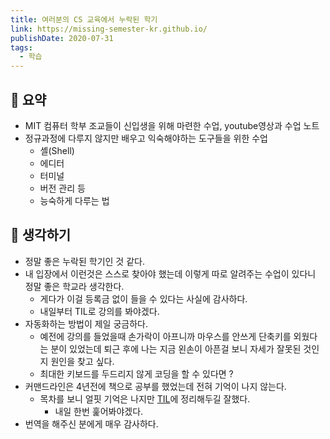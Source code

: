 ```yaml
---
title: 여러분의 CS 교육에서 누락된 학기 
link: https://missing-semester-kr.github.io/
publishDate: 2020-07-31  
tags:
  - 학습  
---
```

## 📝 요약  
- MIT 컴퓨터 학부 조교들이 신입생을 위해 마련한 수업, youtube영상과 수업 노트   
- 정규과정에 다루지 않지만 배우고 익숙해야하는 도구들을 위한 수업
  - 셸(Shell)
  - 에디터
  - 터미널
  - 버전 관리 등 
  - 능숙하게 다루는 법 

## 🤔 생각하기 
- 정말 좋은 누락된 학기인 것 같다.  
- 내 입장에서 이런것은 스스로 찾아야 했는데 이렇게 따로 알려주는 수업이 있다니 정말 좋은 학교라 생각한다.  
  - 게다가 이걸 등록금 없이 들을 수 있다는 사실에 감사하다.  
  - 내일부터 TIL로 강의를 봐야겠다.  
- 자동화하는 방법이 제일 궁금하다.  
  - 예전에 강의를 들었을때 손가락이 아프니까 마우스를 안쓰게 단축키를 외웠다는 분이 있었는데 퇴근 후에 나는 지금 왼손이 아픈걸 보니 자세가 잘못된 것인지 원인을 찾고 싶다.  
  - 최대한 키보드를 두드리지 않게 코딩을 할 수 있다면 ? 
- 커맨드라인은 4년전에 책으로 공부를 했었는데 전혀 기억이 나지 않는다.  
  - 목차를 보니 얼핏 기억은 나지만 [TIL](https://github.com/yjaalto/TIL/tree/master/Unix-Linux)에 정리해두길 잘했다.  
    - 내일 한번 훑어봐야겠다.  
- 번역을 해주신 분에게 매우 감사하다. 

